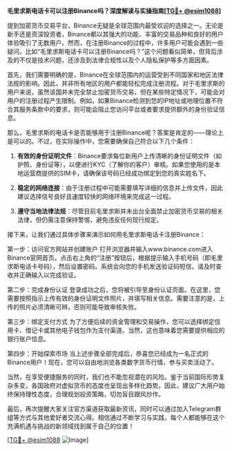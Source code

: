 **毛里求斯电话卡可以注册Binance吗？深度解读与实操指南[[TG💪+ @esim1088](https://t.me/s/esim1088)]**

提到加密货币交易平台，Binance无疑是全球范围内最受欢迎的选择之一。无论是新手还是资深投资者，Binance都以其强大的功能、丰富的交易品种和良好的用户体验吸引了无数用户。然而，在注册Binance的过程中，许多用户可能会遇到一些疑问，比如“毛里求斯电话卡可以注册Binance吗？”这个问题看似简单，但背后涉及的不仅是技术问题，还涉及到法律合规性以及个人隐私保护等多方面因素。

首先，我们需要明确的是，Binance在全球范围内的运营受到不同国家和地区法律法规的影响。因此，并非所有地区的用户都能轻松完成注册流程。对于毛里求斯的用户来说，虽然该国并未完全禁止加密货币交易，但在某些特定情况下，可能会对用户的注册过程产生限制。例如，如果Binance检测到您的IP地址或地理位置不符合其服务条款中的要求，则可能会阻止您访问平台或者要求提供额外的身份验证信息。

那么，毛里求斯的电话卡是否能够用于注册Binance呢？答案是肯定的——理论上是可以的。不过，在实际操作中，您需要确保自己符合以下几个条件：

1. **有效的身份证明文件**：Binance要求每位新用户上传清晰的身份证明文件（如护照、身份证等），以便进行KYC（了解你的客户）审核。如果您使用的是本地运营商提供的SIM卡，请确保该号码已经成功绑定到您的真实姓名下。
   
2. **稳定的网络连接**：由于注册过程中可能需要填写详细的信息并上传文件，因此建议选择信号良好且速度较快的网络环境来完成这一过程。
   
3. **遵守当地法律法规**：尽管目前毛里求斯并未出台全面禁止加密货币交易的相关法律，但仍需注意保持警惕，避免违反任何现行规定。

接下来，让我们通过具体步骤来演示如何用毛里求斯电话卡注册Binance：

第一步：访问官方网站并创建账户
打开浏览器并输入www.binance.com进入Binance官网首页。点击右上角的“注册”按钮后，根据提示输入手机号码（即毛里求斯电话卡号码），然后设置密码。系统会向您的手机发送验证码短信，请及时查收并正确输入以完成验证。

第二步：完成身份认证
登录成功之后，您将被引导至身份认证页面。在这里，您需要按照指示上传有效的身份证明文件照片，并填写相关信息。需要注意的是，上传的照片必须清晰可辨，否则可能导致审核失败。

第三步：绑定支付方式
为了方便后续的资金管理和交易操作，您可以选择绑定信用卡、借记卡或其他电子钱包作为支付渠道。当然，这也意味着您需要提供相应的银行账户信息。

第四步：开始探索市场
当上述步骤全部完成后，恭喜您已经成为一名正式的Binance用户！现在，您可以自由地浏览各类数字货币行情，参与买卖活动了。

当然，在享受便捷服务的同时，我们也不能忽视潜在的风险。鉴于当前国际形势复杂多变，各国政府对虚拟货币的态度也呈现出多样化趋势。因此，建议广大用户始终保持理性态度，合理规划投资策略，切勿盲目跟风炒作。

最后，再次提醒大家关注官方渠道获取最新资讯，同时可以通过加入Telegram群组等方式与其他爱好者交流心得。相信通过不断学习与实践，每个人都能够在这个充满机遇与挑战的新领域找到属于自己的位置！

[[TG💪+ @esim1088](https://t.me/s/esim1088) ![Image](https://i.postimg.cc/4NQfJmqS/Snipaste-2025-05-13-00-14-12.png)]